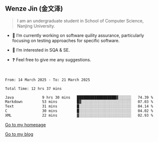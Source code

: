 ## Wenze Jin (金文泽)

> I am an undergraduate student in School of Computer Science, Nanjing University.

- 🔭 I’m currently working on software quility assurance, particularly focusing on testing approaches for specific software.
  
- 🌱 I’m interested in SQA & SE.
  
- ❓ Feel free to give me any suggestions.  

<br>  

<!--START_SECTION:waka-->

```txt
From: 14 March 2025 - To: 21 March 2025

Total Time: 12 hrs 37 mins

Java             9 hrs 30 mins   ██████████████████▓░░░░░░   74.39 %
Markdown         53 mins         █▓░░░░░░░░░░░░░░░░░░░░░░░   07.03 %
Text             31 mins         █░░░░░░░░░░░░░░░░░░░░░░░░   04.14 %
C                30 mins         █░░░░░░░░░░░░░░░░░░░░░░░░   04.02 %
XML              22 mins         ▓░░░░░░░░░░░░░░░░░░░░░░░░   02.93 %
```

<!--END_SECTION:waka-->

[Go to my homepage](https://wenzejin.github.io)

[Go to my blog](https://wenzejin.notion.site/Wenze-Jin-s-Blog-1635e9fa7b6d80b3adcedfacc74aa717?pvs=4)

